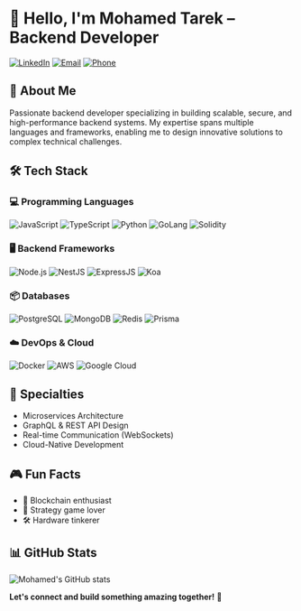 # 👋 Hello, I'm **Mohamed Tarek** – Backend Developer

[![LinkedIn](https://img.shields.io/badge/LinkedIn-blue?style=flat-square&logo=linkedin&logoColor=white)](https://www.linkedin.com/in/mohamed-tarek-fouad/)
[![Email](https://img.shields.io/badge/Email-D14836?style=flat-square&logo=gmail&logoColor=white)](mailto:mohamed.tarek.fouad619@gmail.com)
[![Phone](https://img.shields.io/badge/Phone-+201093163191-25D366?style=flat-square&logo=whatsapp&logoColor=white)](tel:+201093163191)

## 🚀 About Me

Passionate backend developer specializing in building scalable, secure, and high-performance backend systems. My expertise spans multiple languages and frameworks, enabling me to design innovative solutions to complex technical challenges.

## 🛠️ Tech Stack

### 💻 Programming Languages
![JavaScript](https://img.shields.io/badge/-JavaScript-F7DF1E?style=flat-square&logo=javascript&logoColor=black)
![TypeScript](https://img.shields.io/badge/-TypeScript-3178C6?style=flat-square&logo=typescript&logoColor=white)
![Python](https://img.shields.io/badge/-Python-3776AB?style=flat-square&logo=python&logoColor=white)
![GoLang](https://img.shields.io/badge/-Go-00ADD8?style=flat-square&logo=go&logoColor=white)
![Solidity](https://img.shields.io/badge/-Solidity-363636?style=flat-square&logo=solidity&logoColor=white)

### 🖥️ Backend Frameworks
![Node.js](https://img.shields.io/badge/-Node.js-339933?style=flat-square&logo=node.js&logoColor=white)
![NestJS](https://img.shields.io/badge/-NestJS-E0234E?style=flat-square&logo=nestjs&logoColor=white)
![ExpressJS](https://img.shields.io/badge/-Express.js-000000?style=flat-square&logo=express&logoColor=white)
![Koa](https://img.shields.io/badge/-Koa-000000?style=flat-square&logo=koa&logoColor=white)

### 📦 Databases
![PostgreSQL](https://img.shields.io/badge/-PostgreSQL-336791?style=flat-square&logo=postgresql&logoColor=white)
![MongoDB](https://img.shields.io/badge/-MongoDB-47A248?style=flat-square&logo=mongodb&logoColor=white)
![Redis](https://img.shields.io/badge/-Redis-DC382D?style=flat-square&logo=redis&logoColor=white)
![Prisma](https://img.shields.io/badge/-Prisma-2D3748?style=flat-square&logo=prisma&logoColor=white)

### ☁️ DevOps & Cloud
![Docker](https://img.shields.io/badge/-Docker-2496ED?style=flat-square&logo=docker&logoColor=white)
![AWS](https://img.shields.io/badge/-AWS-232F3E?style=flat-square&logo=amazonaws&logoColor=white)
![Google Cloud](https://img.shields.io/badge/-Google_Cloud-4285F4?style=flat-square&logo=googlecloud&logoColor=white)

## 🌟 Specialties
- Microservices Architecture
- GraphQL & REST API Design
- Real-time Communication (WebSockets)
- Cloud-Native Development

## 🎮 Fun Facts
- 🔗 Blockchain enthusiast
- 🎲 Strategy game lover
- 🛠️ Hardware tinkerer

## 📊 GitHub Stats
![Mohamed's GitHub stats](https://github-readme-stats.vercel.app/api?username=yourgithubusername&show_icons=true&theme=radical)

**Let's connect and build something amazing together!** 🚀
